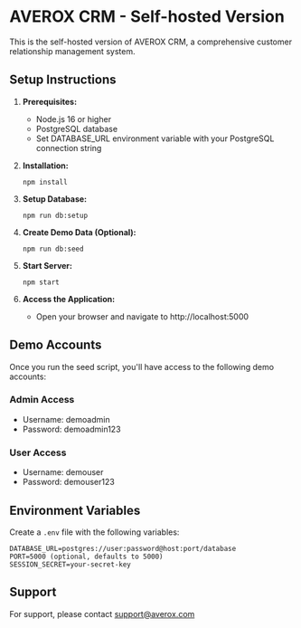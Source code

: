 # AVEROX CRM - Self-hosted Version

This is the self-hosted version of AVEROX CRM, a comprehensive customer relationship management system.

## Setup Instructions

1. **Prerequisites:**
   - Node.js 16 or higher
   - PostgreSQL database
   - Set DATABASE_URL environment variable with your PostgreSQL connection string

2. **Installation:**
   ```
   npm install
   ```

3. **Setup Database:**
   ```
   npm run db:setup
   ```

4. **Create Demo Data (Optional):**
   ```
   npm run db:seed
   ```

5. **Start Server:**
   ```
   npm start
   ```

6. **Access the Application:**
   - Open your browser and navigate to http://localhost:5000

## Demo Accounts

Once you run the seed script, you'll have access to the following demo accounts:

### Admin Access
- Username: demoadmin
- Password: demoadmin123

### User Access
- Username: demouser
- Password: demouser123

## Environment Variables

Create a `.env` file with the following variables:

```
DATABASE_URL=postgres://user:password@host:port/database
PORT=5000 (optional, defaults to 5000)
SESSION_SECRET=your-secret-key
```

## Support

For support, please contact support@averox.com

